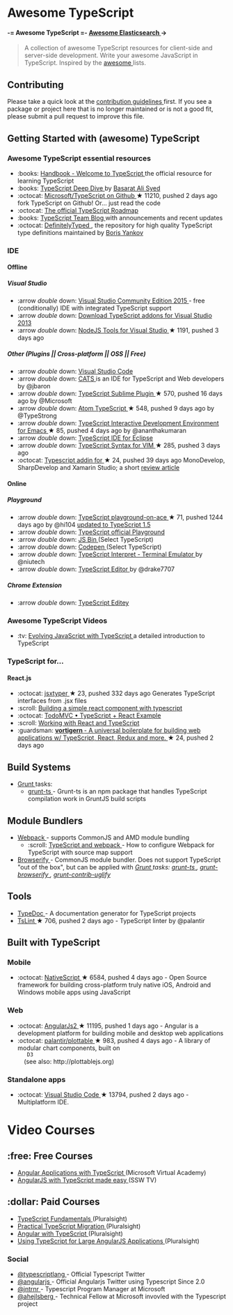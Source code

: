 <h1>
 Awesome TypeScript
</h1>
<h4>
 -= Awesome TypeScript =-
 <a href="https://github.com/dzharii/awesome-elasticsearch">
  Awesome Elasticsearch
 </a>
 →
</h4>
<blockquote>
 <p>
  A collection of awesome TypeScript resources for client-side and server-side development. Write your awesome JavaScript in TypeScript. Inspired by the
  <a href="https://github.com/sindresorhus/awesome">
   awesome
  </a>
  lists.
 </p>
</blockquote>
<h2>
 Contributing
</h2>
<p>
 Please take a quick look at the
 <a href="/contributing.md">
  contribution guidelines
 </a>
 first. If you see a package or project here that is no longer maintained or is not a good fit, please submit a pull request to improve this file.
</p>
<h2>
 Getting Started with (awesome) TypeScript
</h2>
<h3>
 Awesome TypeScript essential resources
</h3>
<ul>
 <li>
  :books:
  <a href="http://www.typescriptlang.org/Handbook">
   Handbook - Welcome to TypeScript
  </a>
  the official resource for learning TypeScript
 </li>
 <li>
  :books:
  <a href="https://basarat.gitbooks.io/typescript/">
   TypeScript Deep Dive
  </a>
  by
  <a href="https://twitter.com/basarat">
   Basarat Ali Syed
  </a>
 </li>
 <li>
  :octocat:
  <a href="https://github.com/Microsoft/TypeScript">
   Microsoft/TypeScript on Github
  </a>
  <span>
   &#9733 11210, pushed 2 days ago
  </span>
  fork TypeScript on Github! Or... just read the code
 </li>
 <li>
  :octocat:
  <a href="https://github.com/Microsoft/TypeScript/wiki/Roadmap">
   The official TypeScript Roadmap
  </a>
 </li>
 <li>
  :books:
  <a href="http://blogs.msdn.com/b/typescript/">
   TypeScript Team Blog
  </a>
  with announcements and recent updates
 </li>
 <li>
  :octocat:
  <a href="http://definitelytyped.org/">
   DefinitelyTyped
  </a>
  , the repository for high quality TypeScript type definitions maintained by
  <a href="https://github.com/DefinitelyTyped/DefinitelyTyped">
   Boris Yankov
  </a>
 </li>
</ul>
<h3>
 IDE
</h3>
<h4>
 Offline
</h4>
<h5>
 Visual Studio
</h5>
<ul>
 <li>
  :arrow
  <em>
   double
  </em>
  down:
  <a href="https://www.visualstudio.com/products/visual-studio-community-vs">
   Visual Studio Community Edition 2015
  </a>
  - free (conditionally) IDE with integrated TypeScript support
 </li>
 <li>
  :arrow
  <em>
   double
  </em>
  down:
  <a href="http://blogs.msdn.com/b/typescript/">
   Download TypeScript addons for Visual Studio 2013
  </a>
 </li>
 <li>
  :arrow
  <em>
   double
  </em>
  down:
  <a href="https://github.com/Microsoft/nodejstools">
   NodeJS Tools for Visual Studio
  </a>
  <span>
   &#9733 1191, pushed 3 days ago
  </span>
 </li>
</ul>
<h5>
 Other (Plugins || Cross-platform || OSS || Free)
</h5>
<ul>
 <li>
  :arrow
  <em>
   double
  </em>
  down:
  <a href="https://www.visualstudio.com/en-us/products/code-vs.aspx">
   Visual Studio Code
  </a>
 </li>
 <li>
  :arrow
  <em>
   double
  </em>
  down:
  <a href="http://jbaron.github.io/cats/">
   CATS
  </a>
  is an IDE for TypeScript and Web developers by @jbaron
 </li>
 <li>
  :arrow
  <em>
   double
  </em>
  down:
  <a href="https://github.com/Microsoft/TypeScript-Sublime-Plugin">
   TypeScript Sublime Plugin
  </a>
  <span>
   &#9733 570, pushed 16 days ago
  </span>
  by @Microsoft
 </li>
 <li>
  :arrow
  <em>
   double
  </em>
  down:
  <a href="https://github.com/TypeStrong/atom-typescript">
   Atom TypeScript
  </a>
  <span>
   &#9733 548, pushed 9 days ago
  </span>
  by @TypeStrong
 </li>
 <li>
  :arrow
  <em>
   double
  </em>
  down:
  <a href="https://github.com/ananthakumaran/tide">
   TypeScript Interactive Development Environment for Emacs
  </a>
  <span>
   &#9733 85, pushed 4 days ago
  </span>
  by @ananthakumaran
 </li>
 <li>
  :arrow
  <em>
   double
  </em>
  down:
  <a href="http://typecsdev.com/">
   TypeScript IDE for Eclipse
  </a>
 </li>
 <li>
  :arrow
  <em>
   double
  </em>
  down:
  <a href="https://github.com/leafgarland/typescript-vim">
   TypeScript Syntax for VIM
  </a>
  <span>
   &#9733 285, pushed 3 days ago
  </span>
 </li>
 <li>
  :octocat:
  <a href="https://github.com/mrward/typescript-addin">
   Typescript addin for
  </a>
  <span>
   &#9733 24, pushed 39 days ago
  </span>
  MonoDevelop, SharpDevelop and Xamarin Studio;  a short
  <a href="http://lastexitcode.com/blog/2015/04/01/TypeScriptSupportInXamarinStudio/">
   review article
  </a>
 </li>
</ul>
<h4>
 Online
</h4>
<h5>
 Playground
</h5>
<ul>
 <li>
  :arrow
  <em>
   double
  </em>
  down:
  <a href="https://github.com/hi104/typescript-playground-on-ace">
   TypeScript playground-on-ace
  </a>
  <span>
   &#9733 71, pushed 1244 days ago
  </span>
  by @hi104
  <a href="https://github.com/basarat/TypeScriptEditor">
   updated to TypeScript 1.5
  </a>
 </li>
 <li>
  :arrow
  <em>
   double
  </em>
  down:
  <a href="http://www.typescriptlang.org/Playground/">
   TypeScript official Playground
  </a>
 </li>
 <li>
  :arrow
  <em>
   double
  </em>
  down:
  <a href="http://jsbin.com/?js">
   JS Bin
  </a>
  (Select TypeScript)
 </li>
 <li>
  :arrow
  <em>
   double
  </em>
  down:
  <a href="http://codepen.io/">
   Codepen
  </a>
  (Select TypeScript)
 </li>
 <li>
  :arrow
  <em>
   double
  </em>
  down:
  <a href="http://niutech.github.io/typescript-interpret/">
   TypeScript Interpret - Terminal Emulator
  </a>
  by @niutech
 </li>
 <li>
  :arrow
  <em>
   double
  </em>
  down:
  <a href="http://drake7707.github.io/Typescript-Editor/">
   TypeScript Editor
  </a>
  by @drake7707
 </li>
</ul>
<h5>
 Chrome Extension
</h5>
<ul>
 <li>
  :arrow
  <em>
   double
  </em>
  down:
  <a href="https://chrome.google.com/webstore/detail/typescript-editey/liedfkjkedgcgpddoijfeeeeoikcbmaf">
   TypeScript Editey
  </a>
 </li>
</ul>
<h3>
 Awesome TypeScript Videos
</h3>
<ul>
 <li>
  :tv:
  <a href="https://www.youtube.com/watch?v=Ut694dsIa8w">
   Evolving JavaScript with TypeScript
  </a>
  a detailed introduction to TypeScript
 </li>
</ul>
<h3>
 TypeScript for...
</h3>
<h4>
 React.js
</h4>
<ul>
 <li>
  :octocat:
  <a href="https://github.com/fuselabs/jsxtyper">
   jsxtyper
  </a>
  <span>
   &#9733 23, pushed 332 days ago
  </span>
  Generates TypeScript interfaces from .jsx files
 </li>
 <li>
  :scroll:
  <a href="http://www.austentalbot.com/how-to-use-react-with-typescript/">
   Building a simple react component with typescript
  </a>
 </li>
 <li>
  :octocat:
  <a href="https://github.com/tastejs/todomvc/tree/gh-pages/examples/typescript-react">
   TodoMVC • TypeScript + React Example
  </a>
 </li>
 <li>
  :scroll:
  <a href="http://blog.wolksoftware.com/working-with-react-and-typescript">
   Working with React and TypeScript
  </a>
 </li>
 <li>
  :guardsman:
  <a href="https://github.com/barbar/vortigern">
   <strong>
    vortigern
   </strong>
   - A universal boilerplate for building web applications w/ TypeScript, React, Redux and more.
  </a>
  <span>
   &#9733 24, pushed 2 days ago
  </span>
 </li>
</ul>
<h2>
 Build Systems
</h2>
<ul>
 <li>
  <a href="http://gruntjs.com/">
   Grunt
  </a>
  tasks:
  <ul>
   <li>
    <a href="https://www.npmjs.com/package/grunt-ts">
     grunt-ts
    </a>
    - Grunt-ts is an npm package that handles TypeScript compilation work in GruntJS build scripts
   </li>
  </ul>
 </li>
</ul>
<h2>
 Module Bundlers
</h2>
<ul>
 <li>
  <a href="http://webpack.github.io/">
   Webpack
  </a>
  - supports CommonJS and AMD module bundling
  <ul>
   <li>
    :scroll:
    <a href="http://www.jbrantly.com/typescript-and-webpack/">
     TypeScript and webpack
    </a>
    - How to configure Webpack for TypeScript with source map support
   </li>
  </ul>
 </li>
 <li>
  <a href="http://browserify.org/">
   Browserify
  </a>
  - CommonJS module bundler. Does not support TypeScript "out of the box", but can be applied with
  <em>
   <a href="http://gruntjs.com/">
    Grunt
   </a>
   tasks:
   <a href="https://www.npmjs.com/package/grunt-ts">
    grunt-ts
   </a>
   ,
   <a href="https://www.npmjs.com/package/grunt-browserify">
    grunt-browserify
   </a>
   ,
   <a href="https://www.npmjs.com/package/grunt-contrib-uglify">
    grunt-contrib-uglify
   </a>
  </em>
 </li>
</ul>
<h2>
 Tools
</h2>
<ul>
 <li>
  <a href="http://typedoc.io/">
   TypeDoc
  </a>
  - A documentation generator for TypeScript projects
 </li>
 <li>
  <a href="https://github.com/palantir/tslint">
   TsLint
  </a>
  <span>
   &#9733 706, pushed 2 days ago
  </span>
  - TypeScript linter by @palantir
 </li>
</ul>
<h2>
 Built with TypeScript
</h2>
<h3>
 Mobile
</h3>
<ul>
 <li>
  :octocat:
  <a href="https://github.com/NativeScript/NativeScript">
   NativeScript
  </a>
  <span>
   &#9733 6584, pushed 4 days ago
  </span>
  - Open Source framework for building cross-platform truly native iOS, Android and Windows mobile apps using JavaScript
 </li>
</ul>
<h3>
 Web
</h3>
<ul>
 <li>
  :octocat:
  <a href="https://github.com/angular/angular">
   AngularJs2
  </a>
  <span>
   &#9733 11195, pushed 1 days ago
  </span>
  - Angular is a development platform for building mobile and desktop web applications
 </li>
 <li>
  :octocat:
  <a href="https://github.com/palantir/plottable">
   palantir/plottable
  </a>
  <span>
   &#9733 983, pushed 4 days ago
  </span>
  - A library of modular chart components, built on
  <code>
   D3
  </code>
  (see also: http://plottablejs.org)
 </li>
</ul>
<h3>
 Standalone apps
</h3>
<ul>
 <li>
  :octocat:
  <a href="https://github.com/Microsoft/vscode">
   Visual Studio Code
  </a>
  <span>
   &#9733 13794, pushed 2 days ago
  </span>
  - Multiplatform IDE.
 </li>
</ul>
<h1>
 Video Courses
</h1>
<h2>
 :free: Free Courses
</h2>
<ul>
 <li>
  <a href="https://mva.microsoft.com/en-US/training-courses/angular-applications-with-typescript-14330">
   Angular Applications with TypeScript
  </a>
  (Microsoft Virtual Academy)
 </li>
 <li>
  <a href="https://www.youtube.com/watch?v=OZxnFB0yQHs">
   AngularJS with TypeScript made easy
  </a>
  (SSW TV)
 </li>
</ul>
<h2>
 :dollar: Paid Courses
</h2>
<ul>
 <li>
  <a href="https://www.pluralsight.com/courses/typescript">
   TypeScript Fundamentals
  </a>
  (Pluralsight)
 </li>
 <li>
  <a href="https://www.pluralsight.com/courses/typescript-practical-migration">
   Practical TypeScript Migration
  </a>
  (Pluralsight)
 </li>
 <li>
  <a href="http://www.pluralsight.com/courses/angular-typescript">
   Angular with TypeScript
  </a>
  (Pluralsight)
 </li>
 <li>
  <a href="https://www.pluralsight.com/courses/using-typescript-large-angularjs-apps">
   Using TypeScript for Large AngularJS Applications
  </a>
  (Pluralsight)
 </li>
</ul>
<h3>
 Social
</h3>
<ul>
 <li>
  <a href="https://twitter.com/typescriptlang">
   @typescriptlang
  </a>
  - Official Typescript Twitter
 </li>
 <li>
  <a href="https://twitter.com/angularjs">
   @angularjs
  </a>
  - Official Angularjs Twitter using Typescript Since 2.0
 </li>
 <li>
  <a href="https://twitter.com/jntrnr">
   @jntrnr
  </a>
  - Typescript Program Manager at Microsoft
 </li>
 <li>
  <a href="https://twitter.com/ahejlsberg">
   @ahejlsberg
  </a>
  - Technical Fellow at Microsoft invovled with the Typescript project
 </li>
</ul>
